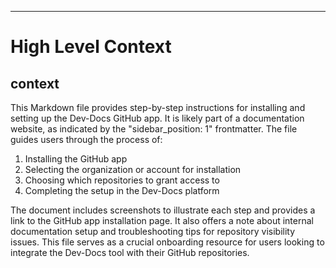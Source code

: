 

  ---
# High Level Context
## context
This Markdown file provides step-by-step instructions for installing and setting up the Dev-Docs GitHub app. It is likely part of a documentation website, as indicated by the "sidebar_position: 1" frontmatter. The file guides users through the process of:

1. Installing the GitHub app
2. Selecting the organization or account for installation
3. Choosing which repositories to grant access to
4. Completing the setup in the Dev-Docs platform

The document includes screenshots to illustrate each step and provides a link to the GitHub app installation page. It also offers a note about internal documentation setup and troubleshooting tips for repository visibility issues. This file serves as a crucial onboarding resource for users looking to integrate the Dev-Docs tool with their GitHub repositories.

  